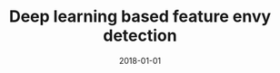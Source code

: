 ---
title: "Deep learning based feature envy detection"
collection: publications
permalink: /publication/2018-01-01-Deep-learning-based-feature-envy-detection
date: 2018-01-01
venue: 'In the proceedings of Proceedings of the 33rd ACM/IEEE International Conference on Automated Software Engineering, ASE 2018, Montpellier, France, September 3-7, 2018'
paperurl: 'https://doi.org/10.1145/3238147.3238166'
citation: ' Hui Liu,  Zhifeng Xu,  Yanzhen Zou, &quot;Deep learning based feature envy detection.&quot; In the proceedings of Proceedings of the 33rd ACM/IEEE International Conference on Automated Software Engineering, ASE 2018, Montpellier, France, September 3-7, 2018, 2018.'
---